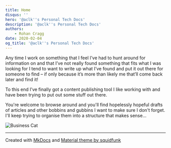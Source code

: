 ```yaml
---
title: Home
disqus: ''
hero: '@aclk''s Personal Tech Docs'
description: '@aclk''s Personal Tech Docs'
authors:
    - Rohan Cragg
date: 2020-02-04
og_title: '@aclk''s Personal Tech Docs'
---
```


Any time I work on something that I feel I’ve had to hunt around for information on and that I’ve not really found something that fits what I was looking for I tend to want to write up what I’ve found and put it out there for someone to find – if only because it’s more than likely me that’ll come back later and find it!

To this end I’ve finally got a content publishing tool I like working with and have been trying to put out some stuff out there.

You're welcome to browse around and you'll find hopelessly hopeful drafts of articles and other bobbins and gubbins I want to make sure I don't forget. I'll keep trying to organise them into a structure that makes sense...

![Business Cat](https://media.giphy.com/media/26hiu3mZVquuykwhy/giphy.gif)

---

Created with [MkDocs](https://www.mkdocs.org/) and [Material theme by squidfunk](https://squidfunk.github.io/mkdocs-material/)
